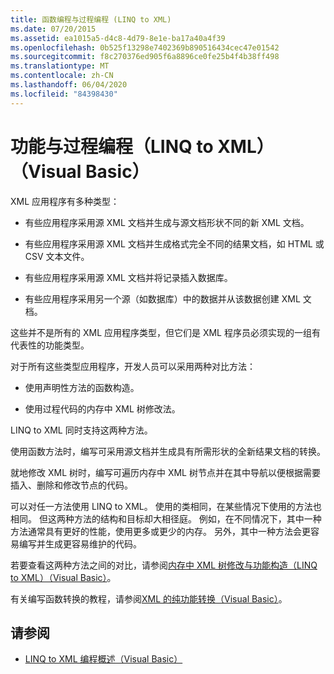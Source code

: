 ```yaml
---
title: 函数编程与过程编程 (LINQ to XML)
ms.date: 07/20/2015
ms.assetid: ea1015a5-d4c8-4d79-8e1e-ba17a40a4f39
ms.openlocfilehash: 0b525f13298e7402369b890516434cec47e01542
ms.sourcegitcommit: f8c270376ed905f6a8896ce0fe25b4f4b38ff498
ms.translationtype: MT
ms.contentlocale: zh-CN
ms.lasthandoff: 06/04/2020
ms.locfileid: "84398430"
---
```

# <a name="functional-vs-procedural-programming-linq-to-xml-visual-basic"></a>功能与过程编程（LINQ to XML）（Visual Basic）
XML 应用程序有多种类型：  
  
- 有些应用程序采用源 XML 文档并生成与源文档形状不同的新 XML 文档。  
  
- 有些应用程序采用源 XML 文档并生成格式完全不同的结果文档，如 HTML 或 CSV 文本文件。  
  
- 有些应用程序采用源 XML 文档并将记录插入数据库。  
  
- 有些应用程序采用另一个源（如数据库）中的数据并从该数据创建 XML 文档。  
  
 这些并不是所有的 XML 应用程序类型，但它们是 XML 程序员必须实现的一组有代表性的功能类型。  
  
 对于所有这些类型应用程序，开发人员可以采用两种对比方法：  
  
- 使用声明性方法的函数构造。  
  
- 使用过程代码的内存中 XML 树修改法。  
  
 LINQ to XML 同时支持这两种方法。  
  
 使用函数方法时，编写可采用源文档并生成具有所需形状的全新结果文档的转换。  
  
 就地修改 XML 树时，编写可遍历内存中 XML 树节点并在其中导航以便根据需要插入、删除和修改节点的代码。  
  
 可以对任一方法使用 LINQ to XML。 使用的类相同，在某些情况下使用的方法也相同。 但这两种方法的结构和目标却大相径庭。 例如，在不同情况下，其中一种方法通常具有更好的性能，使用更多或更少的内存。 另外，其中一种方法会更容易编写并生成更容易维护的代码。  
  
 若要查看这两种方法之间的对比，请参阅[内存中 XML 树修改与功能构造（LINQ to XML）（Visual Basic）](in-memory-xml-tree-modification-vs-functional-construction.md)。  
  
 有关编写函数转换的教程，请参阅[XML 的纯功能转换（Visual Basic）](pure-functional-transformations-of-xml.md)。  
  
## <a name="see-also"></a>请参阅

- [LINQ to XML 编程概述（Visual Basic）](linq-to-xml-programming-overview.md)
